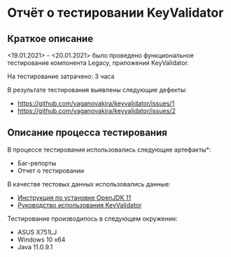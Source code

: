 # Отчёт о тестировании KeyValidator


## Краткое описание

<19.01.2021> - <20.01.2021> было проведено функциональное тестирование компонента Legacy, приложения KeyValidator.

На тестирование затрачено: 3 часа

В результате тестирования выявлены следующие дефекты:
* https://github.com/vaganovakira/keyvalidator/issues/1
* https://github.com/vaganovakira/keyvalidator/issues/2


## Описание процесса тестирования

В процессе тестирования использовались следующие артефакты*:
* Баг-репорты
* Отчет о тестировании


В качестве тестовых данных использовались данные:
* [Инструкция по установке OpenJDK 11](https://github.com/netology-code/javaqa-homeworks/blob/master/intro/openjdk11-manual.md)
* [Руководство использования KeyValidator](https://github.com/netology-code/javaqa-homeworks/blob/master/intro/user-manual.md)


Тестирование производилось в следующем окружении:
* ASUS X751LJ
* Windows 10 x64
* Java 11.0.9.1
